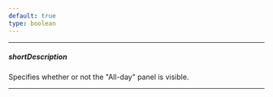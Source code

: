 ```yaml
---
default: true
type: boolean
---
```

---
##### shortDescription
Specifies whether or not the "All-day" panel is visible.

---
